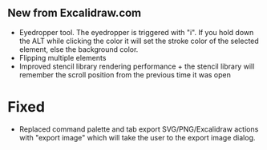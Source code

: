 ## New from Excalidraw.com
- Eyedropper tool. The eyedropper is triggered with "i". If you hold down the ALT while clicking the color it will set the stroke color of the selected element, else the background color.
- Flipping multiple elements
- Improved stencil library rendering performance + the stencil library will remember the scroll position from the previous time it was open

# Fixed
- Replaced command palette and tab export SVG/PNG/Excalidraw actions with "export image" which will take the user to the export image dialog.

